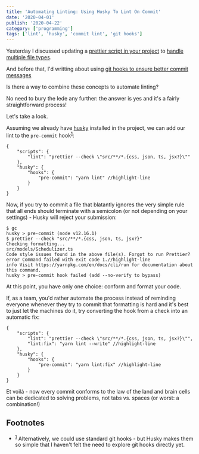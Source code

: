 ```yaml
---
title: 'Automating Linting: Using Husky To Lint On Commit'
date: '2020-04-01'
publish: '2020-04-22'
category: ['programming']
tags: ['lint', 'husky', 'commit lint', 'git hooks']
---
```


Yesterday I discussed updating a [prettier script in your project](../../2019-09-07/adding-prettier) to [handle multiple file types](../../2020-04-21/globbing-multiple-file-types).

And before that, I'd writting about using [git hooks to ensure better commit messages](../../2020-02-23/adopt-conventional-commits-and-use-commitlint)

Is there a way to combine these concepts to automate linting?

No need to bury the lede any further: the answer is yes and it's a fairly straightforward process!

Let's take a look.

Assuming we already have [husky](https://github.com/typicode/husky) installed in the project, we can add our lint to the `pre-commit` hook<sup>[1](#footnotes)</sup><a id="fn1"></a>:

```json:title="package.json"
{
    "scripts": {
        "lint": "prettier --check \"src/**/*.{css, json, ts, jsx?}\""
    },
    "husky": {
        "hooks": {
            "pre-commit": "yarn lint" //highlight-line
        }
    }
}
```

Now, if you try to commit a file that blatantly ignores the very simple rule that all ends should terminate with a semicolon (or not depending on your settings) - Husky will reject your submission:

```shell
$ gc
husky > pre-commit (node v12.16.1)
$ prettier --check "src/**/*.{css, json, ts, jsx?}"
Checking formatting...
src/models/Schedulizer.ts
Code style issues found in the above file(s). Forgot to run Prettier?
error Command failed with exit code 1.//highlight-line
info Visit https://yarnpkg.com/en/docs/cli/run for documentation about this command.
husky > pre-commit hook failed (add --no-verify to bypass)
```

At this point, you have only one choice: conform and format your code.

If, as a team, you'd rather automate the process instead of reminding everyone whenever they try to commit that formatting is hard and it's best to just let the machines do it, try converting the hook from a check into an automatic fix:

```json:title="package.json"
{
    "scripts": {
        "lint": "prettier --check \"src/**/*.{css, json, ts, jsx?}\"",
        "lint:fix": "yarn lint --write" //highlight-line
    },
    "husky": {
        "hooks": {
            "pre-commit": "yarn lint:fix" //highlight-line
        }
    }
}
```

Et voilá - now every commit conforms to the law of the land and brain cells can be dedicated to solving problems, not tabs vs. spaces (or worst: a combination!)

## Footnotes

-   <sup>[1](#fn1)</sup> Alternatively, we could use standard git hooks - but Husky makes them so simple that I haven't felt the need to explore git hooks directly yet.
